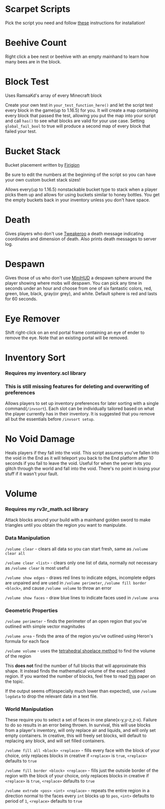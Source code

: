 # Scarpet Scripts
Pick the script you need and follow [these](https://github.com/gnembon/fabric-carpet/wiki/Installing-carpet-scripts-in-your-world) instructions for installation!

# Beehive Count
Right click a bee nest or beehive with an empty mainhand to learn how many bees are in the block.

# Block Test
Uses RamsaKd's array of every Minecraft block

Create your own test in `your_test_function_here()` and let the script test every block in the game(up to 1.16.5) for you. It will create a map containing every block that passed the test, allowing you put the map into your script and call `has()` to see what blocks are valid for your use case. Setting `global_fail_bool` to true will produce a second map of every block that failed your test.

# Bucket Stack
Bucket placement written by [Firigion](https://github.com/Firigion)

Be sure to edit the numbers at the beginning of the script so you can have your own custom bucket stack sizes!

Allows every(up to 1.16.5) nonstackable bucket type to stack when a player picks them up and allows for using buckets similar to honey bottles. You get the empty buckets back in your inventory unless you don't have space.

# Death
Gives players who don't use [Tweakeroo](https://masa.dy.fi/mcmods/all_mods/) a death message indicating coordinates and dimension of death. Also prints death messages to server log.

# Despawn
Gives those of us who don't use [MiniHUD](https://masa.dy.fi/mcmods/all_mods/) a despawn sphere around the player showing where mobs will despawn. You can pick any time in seconds under an hour and choose from one of six fantastic colors, red, green, blue, black, gray(or grey), and white. Default sphere is red and lasts for 60 seconds.

# Eye Remover
Shift right-click on an end portal frame containing an eye of ender to remove the eye. Note that an existing portal will be removed.

# Inventory Sort
### Requires my inventory.scl library
### This is still missing features for deleting and overwriting of preferences
Allows players to set up inventory preferences for later sorting with a single command(`/invsort`). Each slot can be individually tailored based on what the player currently has in their inventory. It is suggested that you remove all but the essentials before `/invsort setup`.

# No Void Damage
Heals players if they fall into the void. This script assumes you've fallen into the void in the End as it will teleport you back to the End platform after 10 seconds if you fail to leave the void. Useful for when the server lets you glitch through the world and fall into the void. There's no point in losing your stuff if it wasn't your fault.

# Volume
### Requires my rv3r_math.scl library
Attack blocks around your build with a mainhand golden sword to make triangles until you obtain the region you want to manipulate.

### Data Manipulation

`/volume clear` - clears all data so you can start fresh, same as `/volume clear all`

`/volume clear <list>` - clears only one list of data, normally not necessary as `/volume clear` is most useful

`/volume show edges` - draws red lines to indicate edges, incomplete edges are unpaired and are used in `/volume perimeter`, `/volume fill border <block>`, and cause `/volume volume` to throw an error

`/volume show faces` - draw blue lines to indicate faces used in `/volume area`

### Geometric Properties

`/volume perimeter` - finds the perimeter of an open region that you've outlined with simple vector magnitudes

`/volume area` - finds the area of the region you've outlined using Heron's formula for each face

`/volume volume` - uses the [tetrahedral shoelace method](https://ysjournal.com/tetrahedral-shoelace-method-calculating-volume-of-irregular-solids) to find the volume of the region

This **does not** find the number of full blocks that will approximate this shape. It instead finds the mathematical volume of the exact outlined region. If you wanted the number of blocks, feel free to read [this](http://math.sfsu.edu/beck/papers/noprint.pdf) paper on the topic.

If the output seems off(especially much lower than expected), use `/volume logdata` to drop the relevant data in a text file.

### World Manipulation
These require you to select a set of faces in one plane(x-y,y-z,z-x). Failure to do so results in an error being thrown. In survival, this will use blocks from a player's inventory, will only replace air and liquids, and will only set empty containers. In creative, this will freely set blocks, will default to replacing any block, and will set filled containers.

`/volume fill all <block> <replace>` - fills every face with the block of your choice, only replaces blocks in creative if `<replace>` is `true`, `<replace>` defaults to `true`

`/volume fill border <block> <replace>` - fills just the outside border of the region with the block of your choice, only replaces blocks in creative if `<replace>` is `true`, `<replace>` defaults to `true`

`/volume extrude <pos> <int> <replace>` - repeats the entire region in a direction normal to the faces every `int` blocks up to `pos`, `<int>` defaults to period of `1`, `<replace>` defaults to `true`
